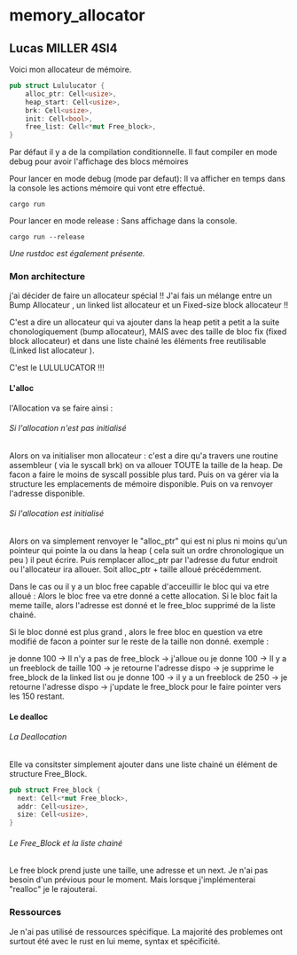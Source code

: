 # memory_allocator

## Lucas MILLER 4SI4

Voici mon allocateur de mémoire.

```rust
pub struct Lululucator {
    alloc_ptr: Cell<usize>,
    heap_start: Cell<usize>,
    brk: Cell<usize>,
    init: Cell<bool>,
    free_list: Cell<*mut Free_block>,
}

```

Par défaut il y a de la compilation conditionnelle.
Il faut compiler en mode debug pour avoir l'affichage des blocs mémoires

Pour lancer en mode debug (mode par defaut):
Il va afficher en temps dans la console les actions mémoire qui vont etre effectué.

```
cargo run
```

Pour lancer en mode release :
Sans affichage dans la console.

```
cargo run --release
```

*Une rustdoc est également présente.*

### Mon architecture

j'ai décider de faire un allocateur spécial !!
J'ai fais un mélange entre un Bump Allocateur , un linked list allocateur et un Fixed-size block allocateur !!

C'est a dire un allocateur qui va ajouter dans la heap petit a petit a la suite chonologiquement (bump allocateur), MAIS avec des taille de bloc fix (fixed block allocateur) et dans une liste chainé les éléments free reutilisable (Linked list allocateur ).

C'est le LULULUCATOR !!!

#### L'alloc

  l'Allocation va se faire ainsi :

###### Si l'allocation n'est pas initialisé

  Alors on va initialiser mon allocateur :
c'est a dire qu'a travers une routine assembleur ( via le syscall brk) on va allouer TOUTE la taille de la heap. De facon a faire le moins de syscall possible plus tard.
Puis on va gérer via la structure les emplacements de mémoire disponible.
Puis on va renvoyer l'adresse disponible.

###### Si l'allocation est initialisé

  Alors on va simplement renvoyer le "alloc_ptr" qui est ni plus ni moins qu'un pointeur qui pointe la ou dans la heap ( cela suit un ordre chronologique un peu ) il peut écrire.
Puis remplacer alloc_ptr par l'adresse du futur endroit ou l'allocateur ira allouer. Soit alloc_ptr + taille alloué précédemment.

Dans le cas ou il y a un bloc free capable d'acceuillir le bloc qui va etre alloué :
Alors le bloc free va etre donné a cette allocation.
Si le bloc fait la meme taille, alors l'adresse est donné et le free_bloc supprimé de la liste chainé.

Si le bloc donné est plus grand , alors le free bloc en question va etre modifié de facon a pointer sur le reste de la taille non donné.
exemple :

je donne 100 -> Il n'y a pas de free_block -> j'alloue
ou
je donne 100 -> Il y a un freeblock de taille 100 -> je retourne l'adresse dispo -> je supprime le free_block de la linked list
ou
je donne 100 -> il y a un freeblock de 250 -> je retourne l'adresse dispo -> j'update le free_block pour le faire pointer vers les 150 restant.

#### Le dealloc

###### La Deallocation  

  Elle va consitster simplement ajouter dans une liste chainé un élément de structure Free_Block.

  ```rust
pub struct Free_block {
    next: Cell<*mut Free_block>,
    addr: Cell<usize>,
    size: Cell<usize>,
}

```

###### Le Free_Block et la liste chainé  

Le free block prend juste une taille, une adresse et un next.
Je n'ai pas besoin d'un prévious pour le moment.
Mais lorsque j'implémenterai "realloc" je le rajouterai.

### Ressources

Je n'ai pas utilisé de ressources spécifique. La majorité des problemes ont surtout été avec le rust en lui meme, syntax et spécificité.
